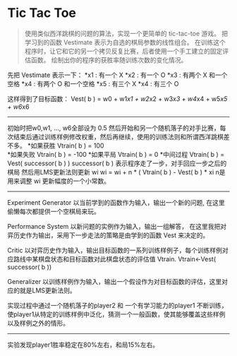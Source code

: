 Tic Tac Toe
=============

>使用类似西洋跳棋的问题的算法，实现一个更简单的 tic-tac-toe 游戏。
>把学习到的函数 Vestimate 表示为自选的棋局参数的线性组合。
>在训练这个程序时，让它和它的另一个拷贝反复比赛，后者使用一个手工建立的固定评估函数。
>绘制出你的程序的获胜率随训练次数的变化情况。

先把 Vestimate 表示一下：
*x1 : 有一个 X
*x2 : 有一个 O
*x3 : 有两个 X 和一个空格
*x4 : 有两个 O 和一个空格
*x5 : 有三个 X
*x4 : 有三个 O

这样得到了目标函数：
  Vest( b ) = w0 + w1*x1 + w2*x2 + w3*x3 + w4*x4 + w5*x5 + w6*x6

* * *

初始时把w0,w1, ..., w6全部设为 0.5 然后开始和另一个随机落子的对手比赛，每次结束后通过训练样例修改权重，然后再继续，使用的训练法则和所谓西洋跳棋差不多。
*如果获胜 Vtrain( b ) = 100  
*如果失败 Vtrain( b ) = -100 
*如果平局 Vtrain( b ) = 0 
*中间过程 Vtrain( b ) = Vest( successor( b ) )
successor( b ) 表示程序走了一步，对手回应一步之后的棋局 
然后用LMS更新法则更新 wi
  wi = wi + n * ( Vtrain( b ) - Vest( b ) * xi    n是用来调整 wi 更新幅度的一个小常数。
  
* * *

Experiment Generator 以当前学到的函数作为输入，输出一个新的问题, 在这里偷懒每次都提供一个空棋局来玩。

Performance  System 以新问题的实例作为输入，输出一组解答， 在这里我把对弈历史作为输出，采用下一步走法的策略是由学到的函数 Vest 来决定的。

Critic 以对弈历史作为输入，输出目标函数的一系列训练样例子，每个训练样例对应路线中某棋盘状态和目标函数对此棋盘状态的评估值 Vtrain. Vtrain←Vest( successor( b )) 

Generalizer 以训练样例作为输入，输出一个假设作为对目标函数的评估，这里对应的就是LMS更新法则。

实现过程中通过一个随机落子的player2 和 一个有学习能力的player1 不断训练，使player1从特定的训练样例中泛化，猜测一个一般函数，使其能够覆盖这些样例以及样例之外的情形。

* * *

实验发现player1胜率稳定在80%左右，和局15%左右。
